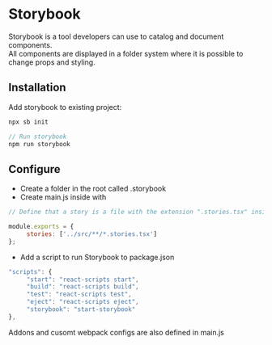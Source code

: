 # Storybook

Storybook is a tool developers can use to catalog and document components.\
All components are displayed in a folder system where it is possible to change props and styling.

## Installation
Add storybook to existing project:

```js
npx sb init

// Run storybook
npm run storybook
```

## Configure
* Create a folder in the root called .storybook
* Create main.js inside with
```js
// Define that a story is a file with the extension ".stories.tsx" inside the src folder

module.exports = {
     stories: ['../src/**/*.stories.tsx']
};
```
* Add a script to run Storybook to package.json
```js
"scripts": {
     "start": "react-scripts start",
     "build": "react-scripts build",
     "test": "react-scripts test",
     "eject": "react-scripts eject",
     "storybook": "start-storybook"
},
```

Addons and cusomt webpack configs are also defined in main.js